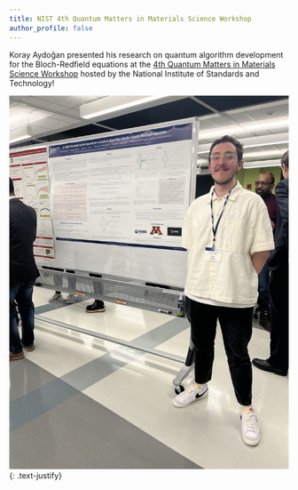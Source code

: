 ```yaml
---
title: NIST 4th Quantum Matters in Materials Science Workshop
author_profile: false
---
```


Koray Aydo&gbreve;an presented his research on quantum algorithm development for the Bloch-Redfield equations at the [4th Quantum Matters in Materials Science Workshop](https://www.nist.gov/news-events/events/2025/02/quantum-matters-material-sciences-qmms) hosted by the National Institute of Standards and Technology!


 <img src="/assets/images/NIST-workshop-02-2025.jpeg" alt="">  
{: .text-justify}
